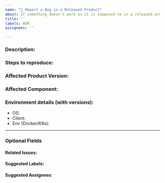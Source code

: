 ```yaml
---
name: "🛑 Report a Bug in a Released Product"
about: If something doesn't work as it is supposed to in a released products (Needs to be U2 updated).
title: ''
labels: WUM
assignees: ''

---
```


### Description:
<!-- Describe the issue -->

### Steps to reproduce:

### Affected Product Version:
<!-- Members can use Affected/*** labels -->

### Affected Component:
<!-- Members can use Component/*** labels -->

### Environment details (with versions):
- OS:
- Client:
- Env (Docker/K8s):

---
### Optional Fields
#### Related Issues:
<!-- Any related issues from this/other repositories-->

#### Suggested Labels:
<!--Only to be used by non-members-->

#### Suggested Assignees:
<!--Only to be used by non-members-->